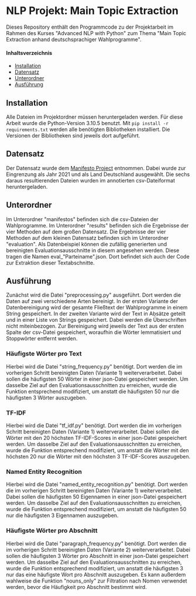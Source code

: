 # NLP Projekt: Main Topic Extraction
Dieses Repository enthält den Programmcode zu der Projektarbeit im Rahmen des Kurses "Advanced NLP with Python" zum Thema "Main Topic Extraction anhand deutschsprachiger Wahlprogramme". 


#### Inhaltsverzeichnis
- [Installation](#installation)
- [Datensatz](#datensatz)
- [Unterordner](#unterordner)
- [Ausführung](#ausführung)


## Installation
Alle Dateien im Projektordner müssen heruntergeladen werden. 
Für diese Arbeit wurde die Python-Version 3.10.5 benutzt.
Mit `pip install -r requirements.txt` werden alle benötigten Bibliotheken installiert. Die Versionen der Bibliotheken sind jeweils dort aufgeführt. 

## Datensatz
Der Datensatz wurde dem [Manifesto Project](https://visuals.manifesto-project.wzb.eu/mpdb-shiny/cmp_dashboard_dataset/) entnommen. Dabei wurde zur Eingrenzung als Jahr 2021 und als Land Deutschland ausgewählt. Die sechs daraus resultierenden Dateien wurden im annotierten csv-Dateiformat heruntergeladen. 

## Unterordner
Im Unterordner "manifestos" befinden sich die csv-Dateien der Wahlprogramme. Im Unterordner "results" befinden sich die Ergebnisse der vier Methoden auf dem großen Datensatz. Die Ergebnisse der vier Methoden auf dem kleinen Datensatz befinden sich im Unterordner "evaluation". Als Datenbeispiel können die zufällig generierten und bereinigten Evaluationsausschnitte in diesem angesehen werden. Diese tragen die Namen eval_"Parteiname".json. Dort befindet sich auch der Code zur Extraktion dieser Textabschnitte.

## Ausführung
Zunächst wird die Datei "preprocessing.py" ausgeführt. Dort werden die Daten auf zwei verschiedene Arten bereinigt. In der ersten Variante der Datenbereinigung wird der gesamte Fließtext der Wahlprogramme in einem String gespeichert. In der zweiten Variante wird der Text in Absätze geteilt und in einer Liste von Strings gespeichert. Dabei werden die Überschriften nicht miteinbezogen. Zur Bereinigung wird jeweils der Text aus der ersten Spalte der csv-Datei gespeichert, woraufhin die Wörter lemmatisiert und Stoppwörter entfernt werden. 

### Häufigste Wörter pro Text
Hierbei wird die Datei "string_frequency.py" benötigt. Dort werden die im vorherigen Schritt bereinigten Daten (Variante 1) weiterverarbeitet. Dabei sollen die häufigsten 50 Wörter in einer json-Datei gespeichert werden. Um dasselbe Ziel auf den Evaluationsausschnitten zu erreichen, wurde die Funktion entsprechend modifiziert, um anstatt die häufigsten 50 nur die häufigsten 3 Wörter auszugeben. 

### TF-IDF
Hierbei wird die Datei "tf_idf.py" benötigt. Dort werden die im vorherigen Schritt bereinigten Daten (Variante 1) weiterverarbeitet. Dabei sollen die Wörter mit den 20 höchsten TF-IDF-Scores in einer json-Datei gespeichert werden. Um dasselbe Ziel auf den Evaluationsausschnitten zu erreichen, wurde die Funktion entsprechend modifiziert, um anstatt die Wörter mit den höchsten 20 nur die Wörter mit den höchsten 3 TF-IDF-Scores auszugeben. 

### Named Entity Recognition
Hierbei wird die Datei "named_entity_recognition.py" benötigt. Dort werden die im vorherigen Schritt bereinigten Daten (Variante 1) weiterverarbeitet. Dabei sollen die häufigsten 50 Eigennamen in einer json-Datei gespeichert werden. Um dasselbe Ziel auf den Evaluationsausschnitten zu erreichen, wurde die Funktion entsprechend modifiziert, um anstatt die häufigsten 50 nur die häufigsten 3 Eigennamen auszugeben. 


### Häufigste Wörter pro Abschnitt
Hierbei wird die Datei "paragraph_frequency.py" benötigt. Dort werden die im vorherigen Schritt bereinigten Daten (Variante 2) weiterverarbeitet. Dabei sollen die häufigsten 3 Wörter pro Abschnitt in einer json-Datei gespeichert werden. Um dasselbe Ziel auf den Evaluationsausschnitten zu erreichen, wurde die Funktion entsprechend modifiziert, um anstatt die häufigsten 3 nur das eine häufigste Wort pro Abschnitt auszugeben. Es kann außerdem wahlweise die Funktion "nouns_only" zur Filtration nach Nomen verwendet werden, bevor die Häufigkeit pro Abschnitt bestimmt wird.

